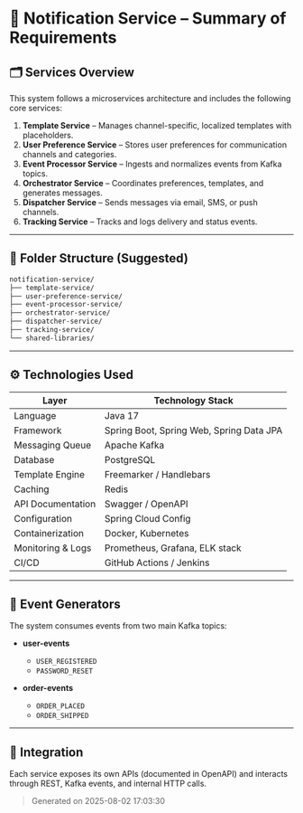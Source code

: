 # 📌 Notification Service – Summary of Requirements

## 🗂️ Services Overview

This system follows a microservices architecture and includes the following core services:

1. **Template Service** – Manages channel-specific, localized templates with placeholders.
2. **User Preference Service** – Stores user preferences for communication channels and categories.
3. **Event Processor Service** – Ingests and normalizes events from Kafka topics.
4. **Orchestrator Service** – Coordinates preferences, templates, and generates messages.
5. **Dispatcher Service** – Sends messages via email, SMS, or push channels.
6. **Tracking Service** – Tracks and logs delivery and status events.

---

## 📁 Folder Structure (Suggested)
```bash
notification-service/
├── template-service/
├── user-preference-service/
├── event-processor-service/
├── orchestrator-service/
├── dispatcher-service/
├── tracking-service/
└── shared-libraries/
```

---

## ⚙️ Technologies Used

| Layer               | Technology Stack                            |
|---------------------|---------------------------------------------|
| Language            | Java 17                                     |
| Framework           | Spring Boot, Spring Web, Spring Data JPA    |
| Messaging Queue     | Apache Kafka                                |
| Database            | PostgreSQL                                  |
| Template Engine     | Freemarker / Handlebars                     |
| Caching             | Redis                                       |
| API Documentation   | Swagger / OpenAPI                           |
| Configuration       | Spring Cloud Config                         |
| Containerization    | Docker, Kubernetes                          |
| Monitoring & Logs   | Prometheus, Grafana, ELK stack              |
| CI/CD               | GitHub Actions / Jenkins                    |

---

## 🔁 Event Generators

The system consumes events from two main Kafka topics:

- **user-events**
  - `USER_REGISTERED`
  - `PASSWORD_RESET`

- **order-events**
  - `ORDER_PLACED`
  - `ORDER_SHIPPED`

---

## 🧩 Integration

Each service exposes its own APIs (documented in OpenAPI) and interacts through REST, Kafka events, and internal HTTP calls.

> Generated on 2025-08-02 17:03:30
